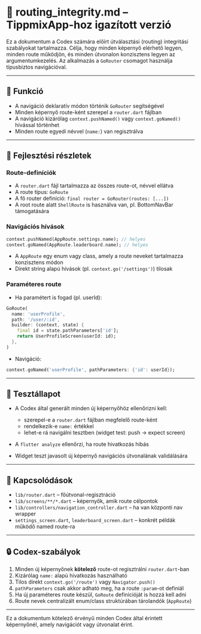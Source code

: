 # 🧭 routing\_integrity.md – TippmixApp-hoz igazított verzió

Ez a dokumentum a Codex számára előírt útválasztási (routing) integritási szabályokat tartalmazza. Célja, hogy minden képernyő elérhető legyen, minden route működjön, és minden útvonalon konzisztens legyen az argumentumkezelés. Az alkalmazás a `GoRouter` csomagot használja típusbiztos navigációval.

---

## 🎯 Funkció

- A navigáció deklaratív módon történik `GoRouter` segítségével
- Minden képernyő route-ként szerepel a `router.dart` fájlban
- A navigáció kizárólag `context.pushNamed()` vagy `context.goNamed()` hívással történhet
- Minden route egyedi névvel (`name:`) van regisztrálva

---

## 🧠 Fejlesztési részletek

### Route-definíciók

- A `router.dart` fájl tartalmazza az összes route-ot, névvel ellátva
- A route típus: `GoRoute`
- A fő router definíció: `final router = GoRouter(routes: [...])`
- A root route alatt `ShellRoute` is használva van, pl. BottomNavBar támogatására

### Navigációs hívások

```dart
context.pushNamed(AppRoute.settings.name); // helyes
context.goNamed(AppRoute.leaderboard.name); // helyes
```

- A `AppRoute` egy enum vagy class, amely a route neveket tartalmazza konzisztens módon
- Direkt string alapú hívások (pl. `context.go('/settings')`) tilosak

### Paraméteres route

- Ha paramétert is fogad (pl. userId):

```dart
GoRoute(
  name: 'userProfile',
  path: '/user/:id',
  builder: (context, state) {
    final id = state.pathParameters['id'];
    return UserProfileScreen(userId: id);
  },
)
```

- Navigáció:

```dart
context.goNamed('userProfile', pathParameters: {'id': userId});
```

---

## 🧪 Tesztállapot

- A Codex által generált minden új képernyőhöz ellenőrizni kell:

  - szerepel-e a `router.dart` fájlban megfelelő route-ként
  - rendelkezik-e `name:` értékkel
  - lehet-e rá navigálni tesztben (widget test: push → expect screen)
- A `flutter analyze` ellenőrzi, ha route hivatkozás hibás
- Widget teszt javasolt új képernyő navigációs útvonalának validálására

---

## 📎 Kapcsolódások

- `lib/router.dart` – főútvonal-regisztráció
- `lib/screens/**/*.dart` – képernyők, amik route célpontok
- `lib/controllers/navigation_controller.dart` – ha van központi nav wrapper
- `settings_screen.dart`, `leaderboard_screen.dart` – konkrét példák működő named route-ra

---

## 🔒 Codex-szabályok

1. Minden új képernyőnek **kötelező** route-ot regisztrálni `router.dart`-ban
2. Kizárólag `name:` alapú hivatkozás használható
3. Tilos direkt `context.go('/route')` vagy `Navigator.push()`
4. `pathParameters` csak akkor adható meg, ha a route `:param`-ot definiál
5. Ha új paraméteres route készül, `GoRoute` definícióját is hozzá kell adni
6. Route nevek centralizált enum/class struktúrában tárolandók (`AppRoute`)

---

Ez a dokumentum kötelező érvényű minden Codex által érintett képernyőnél, amely navigációt vagy útvonalat érint.
